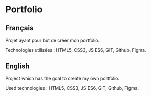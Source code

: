 ﻿# Portfolio

## Français

Projet ayant pour but de créer mon portfolio.

Technologies utilisées : HTML5, CSS3, JS ES6, GIT, Github, Figma.

## English

Project which has the goal to create my own portfolio.

Used technologies : HTML5, CSS3, JS ES6, GIT, Github, Figma.

